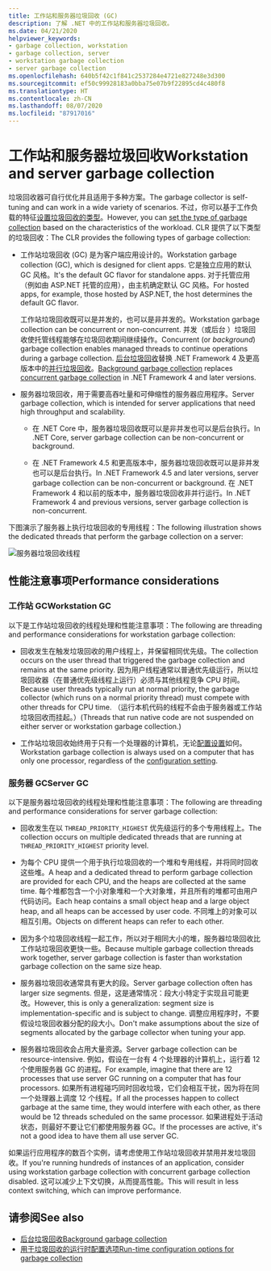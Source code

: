 ```yaml
---
title: 工作站和服务器垃圾回收 (GC)
description: 了解 .NET 中的工作站和服务器垃圾回收。
ms.date: 04/21/2020
helpviewer_keywords:
- garbage collection, workstation
- garbage collection, server
- workstation garbage collection
- server garbage collection
ms.openlocfilehash: 640b5f42c1f841c2537284e4721e827248e3d300
ms.sourcegitcommit: ef50c99928183a0bba75e07b9f22895cd4c480f8
ms.translationtype: HT
ms.contentlocale: zh-CN
ms.lasthandoff: 08/07/2020
ms.locfileid: "87917016"
---
```

# <a name="workstation-and-server-garbage-collection"></a><span data-ttu-id="8e984-103">工作站和服务器垃圾回收</span><span class="sxs-lookup"><span data-stu-id="8e984-103">Workstation and server garbage collection</span></span>

<span data-ttu-id="8e984-104">垃圾回收器可自行优化并且适用于多种方案。</span><span class="sxs-lookup"><span data-stu-id="8e984-104">The garbage collector is self-tuning and can work in a wide variety of scenarios.</span></span> <span data-ttu-id="8e984-105">不过，你可以基于工作负载的特征[设置垃圾回收的类型](../../core/run-time-config/garbage-collector.md#flavors-of-garbage-collection)。</span><span class="sxs-lookup"><span data-stu-id="8e984-105">However, you can [set the type of garbage collection](../../core/run-time-config/garbage-collector.md#flavors-of-garbage-collection) based on the characteristics of the workload.</span></span> <span data-ttu-id="8e984-106">CLR 提供了以下类型的垃圾回收：</span><span class="sxs-lookup"><span data-stu-id="8e984-106">The CLR provides the following types of garbage collection:</span></span>

- <span data-ttu-id="8e984-107">工作站垃圾回收 (GC) 是为客户端应用设计的。</span><span class="sxs-lookup"><span data-stu-id="8e984-107">Workstation garbage collection (GC), which is designed for client apps.</span></span> <span data-ttu-id="8e984-108">它是独立应用的默认 GC 风格。</span><span class="sxs-lookup"><span data-stu-id="8e984-108">It's the default GC flavor for standalone apps.</span></span> <span data-ttu-id="8e984-109">对于托管应用（例如由 ASP.NET 托管的应用），由主机确定默认 GC 风格。</span><span class="sxs-lookup"><span data-stu-id="8e984-109">For hosted apps, for example, those hosted by ASP.NET, the host determines the default GC flavor.</span></span>

  <span data-ttu-id="8e984-110">工作站垃圾回收既可以是并发的，也可以是非并发的。</span><span class="sxs-lookup"><span data-stu-id="8e984-110">Workstation garbage collection can be concurrent or non-concurrent.</span></span> <span data-ttu-id="8e984-111">并发（或后台  ）垃圾回收使托管线程能够在垃圾回收期间继续操作。</span><span class="sxs-lookup"><span data-stu-id="8e984-111">Concurrent (or *background*) garbage collection enables managed threads to continue operations during a garbage collection.</span></span> <span data-ttu-id="8e984-112">[后台垃圾回收](background-gc.md)替换 .NET Framework 4 及更高版本中的[并行垃圾回收](background-gc.md#concurrent-garbage-collection)。</span><span class="sxs-lookup"><span data-stu-id="8e984-112">[Background garbage collection](background-gc.md) replaces [concurrent garbage collection](background-gc.md#concurrent-garbage-collection) in .NET Framework 4 and later versions.</span></span>

- <span data-ttu-id="8e984-113">服务器垃圾回收，用于需要高吞吐量和可伸缩性的服务器应用程序。</span><span class="sxs-lookup"><span data-stu-id="8e984-113">Server garbage collection, which is intended for server applications that need high throughput and scalability.</span></span>

  - <span data-ttu-id="8e984-114">在 .NET Core 中，服务器垃圾回收既可以是非并发也可以是后台执行。</span><span class="sxs-lookup"><span data-stu-id="8e984-114">In .NET Core, server garbage collection can be non-concurrent or background.</span></span>

  - <span data-ttu-id="8e984-115">在 .NET Framework 4.5 和更高版本中，服务器垃圾回收既可以是非并发也可以是后台执行。</span><span class="sxs-lookup"><span data-stu-id="8e984-115">In .NET Framework 4.5 and later versions, server garbage collection can be non-concurrent or background.</span></span> <span data-ttu-id="8e984-116">在 .NET Framework 4 和以前的版本中，服务器垃圾回收非并行运行。</span><span class="sxs-lookup"><span data-stu-id="8e984-116">In .NET Framework 4 and previous versions, server garbage collection is non-concurrent.</span></span>

<span data-ttu-id="8e984-117">下图演示了服务器上执行垃圾回收的专用线程：</span><span class="sxs-lookup"><span data-stu-id="8e984-117">The following illustration shows the dedicated threads that perform the garbage collection on a server:</span></span>

![服务器垃圾回收线程](media/gc-server.png)

## <a name="performance-considerations"></a><span data-ttu-id="8e984-119">性能注意事项</span><span class="sxs-lookup"><span data-stu-id="8e984-119">Performance considerations</span></span>

### <a name="workstation-gc"></a><span data-ttu-id="8e984-120">工作站 GC</span><span class="sxs-lookup"><span data-stu-id="8e984-120">Workstation GC</span></span>

<span data-ttu-id="8e984-121">以下是工作站垃圾回收的线程处理和性能注意事项：</span><span class="sxs-lookup"><span data-stu-id="8e984-121">The following are threading and performance considerations for workstation garbage collection:</span></span>

- <span data-ttu-id="8e984-122">回收发生在触发垃圾回收的用户线程上，并保留相同优先级。</span><span class="sxs-lookup"><span data-stu-id="8e984-122">The collection occurs on the user thread that triggered the garbage collection and remains at the same priority.</span></span> <span data-ttu-id="8e984-123">因为用户线程通常以普通优先级运行，所以垃圾回收器（在普通优先级线程上运行）必须与其他线程竞争 CPU 时间。</span><span class="sxs-lookup"><span data-stu-id="8e984-123">Because user threads typically run at normal priority, the garbage collector (which runs on a normal priority thread) must compete with other threads for CPU time.</span></span> <span data-ttu-id="8e984-124">（运行本机代码的线程不会由于服务器或工作站垃圾回收而挂起。）</span><span class="sxs-lookup"><span data-stu-id="8e984-124">(Threads that run native code are not suspended on either server or workstation garbage collection.)</span></span>

- <span data-ttu-id="8e984-125">工作站垃圾回收始终用于只有一个处理器的计算机，无论[配置设置](../../core/run-time-config/garbage-collector.md#workstation-vs-server)如何。</span><span class="sxs-lookup"><span data-stu-id="8e984-125">Workstation garbage collection is always used on a computer that has only one processor, regardless of the [configuration setting](../../core/run-time-config/garbage-collector.md#workstation-vs-server).</span></span>

### <a name="server-gc"></a><span data-ttu-id="8e984-126">服务器 GC</span><span class="sxs-lookup"><span data-stu-id="8e984-126">Server GC</span></span>

<span data-ttu-id="8e984-127">以下是服务器垃圾回收的线程处理和性能注意事项：</span><span class="sxs-lookup"><span data-stu-id="8e984-127">The following are threading and performance considerations for server garbage collection:</span></span>

- <span data-ttu-id="8e984-128">回收发生在以 `THREAD_PRIORITY_HIGHEST` 优先级运行的多个专用线程上。</span><span class="sxs-lookup"><span data-stu-id="8e984-128">The collection occurs on multiple dedicated threads that are running at `THREAD_PRIORITY_HIGHEST` priority level.</span></span>

- <span data-ttu-id="8e984-129">为每个 CPU 提供一个用于执行垃圾回收的一个堆和专用线程，并将同时回收这些堆。</span><span class="sxs-lookup"><span data-stu-id="8e984-129">A heap and a dedicated thread to perform garbage collection are provided for each CPU, and the heaps are collected at the same time.</span></span> <span data-ttu-id="8e984-130">每个堆都包含一个小对象堆和一个大对象堆，并且所有的堆都可由用户代码访问。</span><span class="sxs-lookup"><span data-stu-id="8e984-130">Each heap contains a small object heap and a large object heap, and all heaps can be accessed by user code.</span></span> <span data-ttu-id="8e984-131">不同堆上的对象可以相互引用。</span><span class="sxs-lookup"><span data-stu-id="8e984-131">Objects on different heaps can refer to each other.</span></span>

- <span data-ttu-id="8e984-132">因为多个垃圾回收线程一起工作，所以对于相同大小的堆，服务器垃圾回收比工作站垃圾回收更快一些。</span><span class="sxs-lookup"><span data-stu-id="8e984-132">Because multiple garbage collection threads work together, server garbage collection is faster than workstation garbage collection on the same size heap.</span></span>

- <span data-ttu-id="8e984-133">服务器垃圾回收通常具有更大的段。</span><span class="sxs-lookup"><span data-stu-id="8e984-133">Server garbage collection often has larger size segments.</span></span> <span data-ttu-id="8e984-134">但是，这是通常情况：段大小特定于实现且可能更改。</span><span class="sxs-lookup"><span data-stu-id="8e984-134">However, this is only a generalization: segment size is implementation-specific and is subject to change.</span></span> <span data-ttu-id="8e984-135">调整应用程序时，不要假设垃圾回收器分配的段大小。</span><span class="sxs-lookup"><span data-stu-id="8e984-135">Don't make assumptions about the size of segments allocated by the garbage collector when tuning your app.</span></span>

- <span data-ttu-id="8e984-136">服务器垃圾回收会占用大量资源。</span><span class="sxs-lookup"><span data-stu-id="8e984-136">Server garbage collection can be resource-intensive.</span></span> <span data-ttu-id="8e984-137">例如，假设在一台有 4 个处理器的计算机上，运行着 12 个使用服务器 GC 的进程。</span><span class="sxs-lookup"><span data-stu-id="8e984-137">For example, imagine that there are 12 processes that use server GC running on a computer that has four processors.</span></span> <span data-ttu-id="8e984-138">如果所有进程碰巧同时回收垃圾，它们会相互干扰，因为将在同一个处理器上调度 12 个线程。</span><span class="sxs-lookup"><span data-stu-id="8e984-138">If all the processes happen to collect garbage at the same time, they would interfere with each other, as there would be 12 threads scheduled on the same processor.</span></span> <span data-ttu-id="8e984-139">如果进程处于活动状态，则最好不要让它们都使用服务器 GC。</span><span class="sxs-lookup"><span data-stu-id="8e984-139">If the processes are active, it's not a good idea to have them all use server GC.</span></span>

<span data-ttu-id="8e984-140">如果运行应用程序的数百个实例，请考虑使用工作站垃圾回收并禁用并发垃圾回收。</span><span class="sxs-lookup"><span data-stu-id="8e984-140">If you're running hundreds of instances of an application, consider using workstation garbage collection with concurrent garbage collection disabled.</span></span> <span data-ttu-id="8e984-141">这可以减少上下文切换，从而提高性能。</span><span class="sxs-lookup"><span data-stu-id="8e984-141">This will result in less context switching, which can improve performance.</span></span>

## <a name="see-also"></a><span data-ttu-id="8e984-142">请参阅</span><span class="sxs-lookup"><span data-stu-id="8e984-142">See also</span></span>

- [<span data-ttu-id="8e984-143">后台垃圾回收</span><span class="sxs-lookup"><span data-stu-id="8e984-143">Background garbage collection</span></span>](background-gc.md)
- [<span data-ttu-id="8e984-144">用于垃圾回收的运行时配置选项</span><span class="sxs-lookup"><span data-stu-id="8e984-144">Run-time configuration options for garbage collection</span></span>](../../core/run-time-config/garbage-collector.md)
